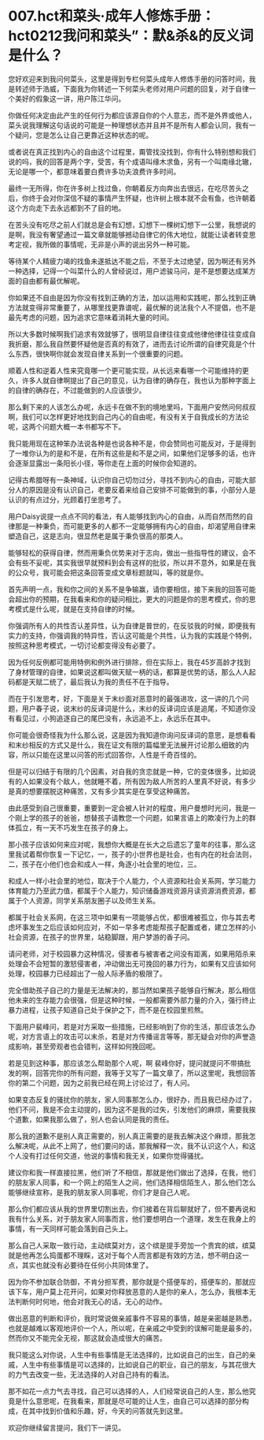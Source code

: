 # 007.hct和菜头·成年人修炼手册：hct0212我问和菜头”：默&杀&的反义词是什么？ 

您好欢迎来到我问何菜头，这里是得到专栏何菜头成年人修炼手册的问答时间，我是转述师于浩威，下面我为你转述一下何菜头老师对用户问题的回复，对于自律一个美好的假象这一讲，用户陈江华问。

你做任何决定由此产生的任何行为都应该源自你的个人意志，而不是外界或他人，菜头说我理解这句话说的可能是一种理想状态并且并不是所有人都会认同，我有一个疑问，您是怎么让自己更靠近这种状态的呢。

或者说在真正找到内心的自由这个过程里，甭管找没找到，你有什么特别想和我们说的吗，我的回答是两个字，受苦，有个成语叫缘木求鱼，另有一个叫南缘北辙，无论是哪一个，都意味着要白费许多功夫浪费许多时间。

最终一无所得，你在许多树上找过鱼，你朝着反方向奔出去很远，在吃尽苦头之后，你终于会对你深信不疑的事情产生怀疑，也许树上根本就不会有鱼，也许朝着这个方向走下去永远都到不了目的地。

在苦头没有吃尽之前人们就总是会有幻想，幻想下一棵树幻想下一公里，我想说的是啊，我没有奢望通过一篇文章就能够撼动自律它的伟大地位，就能让读者转变思考定视，我所做的事情呢，无非是小声的说出另外一种可能。

等待某个人精疲力竭的找鱼未遂抵达不能之后，不至于太过绝望，因为啊还有另外一种选择，记得一个叫菜什么的人曾经说过，用户滤骏马问，是不是想要达成某方面的自由都有最优解呢。

你如果还不自由是因为你没有找到正确的方法，加以运用和实践呢，那么找到正确方法就变得非常重要了，从哪里找更靠谱呢，最优解的说法我个人不提倡，也不是最先考虑的问题，因为追求它意味着消耗大量的时间。

所以大多数时候啊我们追求有效就够了，很明显自律往往变成他律他律往往变成自我折磨，那么我自然要怀疑他是否真的有效了，进而去讨论所谓的自律究竟是个什么东西，很快啊你就会发现自律关系到一个很重要的问题。

顺着人性和逆着人性来究竟哪一个更可能实现，从长远来看哪一个可能维持的更久，许多人就自律啊提出了自己的意见，认为自律的确存在，我也认为那种字面上的自律的确存在，不过能做到的人应该很少。

那么剩下来的人该怎么办呢，永远卡在做不到的境地里吗，下面用户安然问何叔叔啊，我们可以怎样更好地找到自己内心的自由呢，有没有关于自我成长的方法论呢，这两个问题大概一本书都写不下。

我只能用现在这种笨办法说各种是也说各种不是，你会赞同也可能反对，于是得到了一堆你认为的是和不是，在所有这些是和不是之间，如果他们足够多的话，也许会逐渐显露出一条阳长小径，等你走在上面的时候你会知道的。

记得古希腊呀有一条神域，认识你自己切勿过分，寻找不到内心的自由，可能大部分人的原因是没有认识自己，老要反着来给自己安排不可能做到的事，小部分人是认识的有点过分，光顾着打坐思考了。

用户Daisy说提一点点不同的看法，有人能够找到内心的自由，从而自然而然的自律那是一种秉负，而可能更多的人都不一定能够拥有内心的自由，却渴望用自律来塑造自己，这是志向，很显然老是属于秉负很高的那类人。

能够轻松的获得自律，然而用秉负优势来对于志向，做出一些指导性的建议，会不会有些不妥呢，其实我很早就预料到会有这样的批驳，所以并不意外，如果是在我的公众号，我可能会把这条回答变成文章标题就叫，等的就是你。

首先声明一点，我和你之间的关系不是争输赢，请你要相信，接下来我的回答可能会超出你的预期，在我看来和你的疑问相比，更大的问题是你的思考模式，你的思考模式是什么呢，就是在支持自律的时候。

你强调所有人的共性否认差异性，认为自律是普世的，在反驳我的时候，即便我有实力的支持，你强调我的特异性，否认这可能是个共性，认为我的实践是个特例，按照这种思考模式，一切讨论都变得没有必要了。

因为任何反例都可能用特例和例外进行排除，但在实际上，我在45岁高龄才找到了身材管理的自律，如果说这都叫做天赋一柄的话，都算是优势的话，那么人人起码都是天赋二统了，最后我认为我的责任不在于指导。

而在于引发思考，好，下面是关于末纱面对恶意时的最强进攻，这一讲的几个问题，用户春子说，说末纱的反译词是什么，末纱的反译词应该是追尾，不知道你没有看见过，小狗追逐自己的尾巴没有，永远追不上，永远乐在其中。

你可能会很奇怪我为什么那么说，这是因为我知道你询问反译词的意思，是想看看和末纱相反的方式又是什么，我在证文有限的篇幅里无法展开讨论那么细致的内容，所以只能在这里以问答的形式回答你，人性是千奇百怪的。

但是可以归结于有限的几个因素，对自我的贪恋就是一种，它的变体很多，比如说有的人如果没有个敌人，他就睡不着，所有因为敌人所苦的人里真不好说，有多少是真的想要摆脱这种痛苦，又有多少其实是在享受这种痛苦。

由此感受到自己很重要，重要到一定会被人针对的程度，用户曼想时光问，我是一个刚上学的孩子的爸爸，想替孩子请教您一个问题，如果言语上的欺凌行为上的群体孤立，有一天不巧发生在孩子的身上。

那小孩子应该如何来应对呢，我想你大概是在长大之后遗忘了童年的往事，那么这里我试着帮你恢复一下记忆，一，孩子的小世界也是社会，也有内在的社会法则，二，孩子在小他们也会和成人一样，角逐小社会里的地位，三。

和成人一样小社会里的地位，取决于个人能力，个人资源和社会关系网，学习能力体育能力乃至武力值，都属于个人能力，知识储备游戏资源月读资源消费资源，都属于个人资源，同学关系朋友圈子以及师生关系。

都属于社会关系网，在这三项中如果有一项能够占优，都很难被孤立，你与其去考虑坏事发生之后应该如何应对，不如一早多考虑能帮孩子配置或者，建立怎样的小社会资源，在孩子的世界里，站稳脚跟，用户梦游的香子问。

请问老师，对于校园暴力这种情况，侵害者与被害者之间没有距离，如果用陌杀来处理会不会短暂的激怒侵害者，冲动做出无可挽回的暴力行为，如果有又应该如何处理，校园暴力已经超出了一般人际矛盾的极限了。

完全借助孩子自己的力量是无法解决的，那当然如果孩子能够自行解决，那么相信他未来的生存能力会很强，但是这种时候，一般都需要外部力量的介入，强行终止暴力进程，让孩子知道自己处于保护之下，而不是在校园里煎熬。

下面用户裴峰问，若是对方采取一些措施，已经影响到了你的生活，那应该怎么办呢，对方言语上的攻击可以末杀，若是对方传播谣言等等，那无疑会对你的声誉造成影响，甚至旁观者也会错判，这样如何挽回呢。

若是见到这种事，那应该怎么帮助那个人呢，啊 裴峰你好，提问就提问不带搞批发的啊，回答完你的所有问题，我等于又写了一篇文章了，所以这里呢，我想回答你的第二个问题，因为之前我已经在网上讨论过了，有人问。

如果变态反复的骚扰你的朋友，家人同事那怎么办，很好办，而且我已经办过了，他们不问，我是不会主动提的，因为这不是我的过失，引发他们的麻烦，需要我挨个道歉，如果我那么做了，别人也会认同是我的责任。

那么我的道歉不是别人真正需要的，别人真正需要的是我去解决这个麻烦，那我怎么解决呢，从此不上网了，他们要问的话，那我解释一次，我不认识这个人，和这个人没有打过任何交道，他说的事情和我无关，如果你觉得骚扰。

建议你和我一样直接拉黑，他们听了不相信，那就是他们做出了选择，在我，他们的朋友家人同事，和一个网上的陌生人之间，他们选择相信陌生人，那么他们怎么能够继续宣称，是我的朋友家人同事呢，你们才是自己人呢。

那么你们都应该从我的世界里切割出去，你们接着在背后聊就好了，但不要再说和我有什么关系，对于朋友家人同事而言，他们要想明白一个道理，发生在我身上的事情，有一天同样可能会落到自己头上。

那么自己人采取一致行动，主动缤莫对方，这个缤是提手旁加一个贵宾的缤，缤莫就是他再怎么捣蛋都不理睬，这对于每个人而言都是有效的方法，想不明白这一点，其实也就没有必要待在任何小共同体里了。

因为你不参加联合防御，不肯分担军费，那你就是个搭便车的，搭便车的，那就应该下车，用户莫上花开问，如果对你释放恶意的人是你的亲人，怎么办，我根本无法判断何时何地，他会对我无心的话，无心的动作。

做出恶意的判断和评价，我时常说做亲戚事件不容易的事情，越是亲密越是熟悉，也就是越难以客观地评价一个人，所以呢，在亲戚之中受到的误解可能是最多的，然而你又不能完全无视，那这就会造成很大的痛苦。

我只能这么对你说，人生中有些事情是无法选择的，比如说自己的出生，自己的亲戚，人生中有些事情是可以选择的，比如说自己的职业，自己的朋友，与其花很大的力气去改变一些，无法选择的人对自己持有的看法。

那不如花一点力气去寻找，自己可以选择的人，人们经常说自己的人生，那么他究竟是什么意思呢，在我看来，那就是尽可能的让人生，由自己可以选择的部分构成，在其中找到价值和乐趣，好，今天的问答就先到这里。

欢迎你继续留言提问，我们下一讲见。